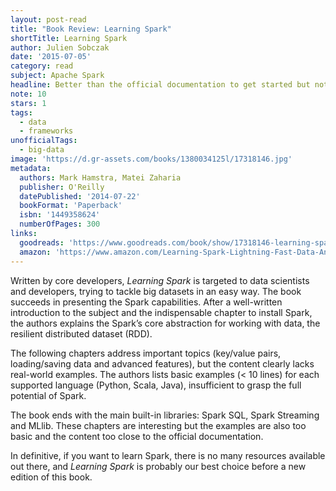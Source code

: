 ```yaml
---
layout: post-read
title: "Book Review: Learning Spark"
shortTitle: Learning Spark
author: Julien Sobczak
date: '2015-07-05'
category: read
subject: Apache Spark
headline: Better than the official documentation to get started but not so much helpful to truly learn Spark.
note: 10
stars: 1
tags:
  - data
  - frameworks
unofficialTags:
  - big-data
image: 'https://d.gr-assets.com/books/1380034125l/17318146.jpg'
metadata:
  authors: Mark Hamstra, Matei Zaharia
  publisher: O'Reilly
  datePublished: '2014-07-22'
  bookFormat: 'Paperback'
  isbn: '1449358624'
  numberOfPages: 300
links:
  goodreads: 'https://www.goodreads.com/book/show/17318146-learning-spark'
  amazon: 'https://www.amazon.com/Learning-Spark-Lightning-Fast-Data-Analysis/dp/1449358624/'
---
```


Written by core developers, *Learning Spark* is targeted to data scientists and developers, trying to tackle big datasets in an easy way. The book succeeds in presenting the Spark capabilities. After a well-written introduction to the subject and the indispensable chapter to install Spark, the authors explains the Spark’s core abstraction for working with data, the resilient distributed dataset (RDD).

The following chapters address important topics (key/value pairs, loading/saving data and advanced features), but the content clearly lacks real-world examples. The authors lists basic examples (< 10 lines) for each supported language (Python, Scala, Java), insufficient to grasp the full potential of Spark.

The book ends with the main built-in libraries: Spark SQL, Spark Streaming and MLlib. These chapters are interesting but the examples are also too basic and the content too close to the official documentation.

In definitive, if you want to learn Spark, there is no many resources available out there, and *Learning Spark* is probably our best choice before a new edition of this book.
